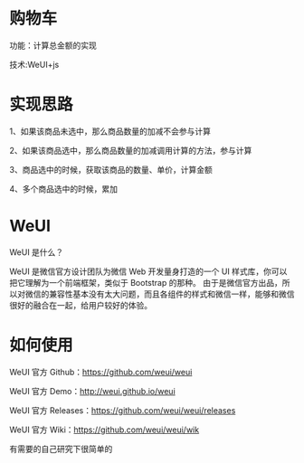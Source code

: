 # 购物车

功能：计算总金额的实现

技术:WeUI+js

# 实现思路

1、如果该商品未选中，那么商品数量的加减不会参与计算


2、如果该商品选中，那么商品数量的加减调用计算的方法，参与计算


3、商品选中的时候，获取该商品的数量、单价，计算金额

4、多个商品选中的时候，累加

# WeUI
WeUI 是什么？

WeUI 是微信官方设计团队为微信 Web 开发量身打造的一个 UI 样式库，你可以把它理解为一个前端框架，类似于 Bootstrap 的那种。 由于是微信官方出品，所以对微信的兼容性基本没有太大问题，而且各组件的样式和微信一样，能够和微信很好的融合在一起，给用户较好的体验。

# 如何使用

WeUI 官方 Github：https://github.com/weui/weui

WeUI 官方 Demo：http://weui.github.io/weui

WeUI 官方 Releases：https://github.com/weui/weui/releases

WeUI 官方 Wiki：https://github.com/weui/weui/wik

有需要的自己研究下很简单的
